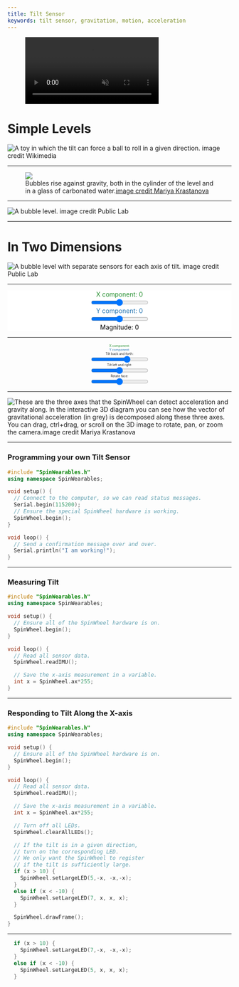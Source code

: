 ```yaml
---
title: Tilt Sensor
keywords: tilt sensor, gravitation, motion, acceleration
---
```


<figure><video src="/images/bookpics/preloaded_tilt3.mp4" muted autoplay playsinline loop></video><figcaption>   </figcaption></figure>

# Simple Levels

![A toy in which the tilt can force a ball to roll in a given direction. <a class="imagecredit" href="https://commons.wikimedia.org/wiki/File:Round_maze.jpg">image credit Wikimedia</a>](/images/bookpics/round_maze.jpg)

---

<figure><img src="/images/bookpics/level_and_glass.png" style="max-width:90%"><figcaption>Bubbles rise against gravity, both in the cylinder of the level and in a glass of carbonated water.<a class="imagecredit" href="https://monochra.com/">image credit Mariya Krastanova</a></figcaption></figure>

---

![A bubble level. <a class="imagecredit" href="https://publiclab.org/notes/mathew/10-26-2015/deploying-passive-particle-monitors">image credit Public Lab</a>](/images/bookpics/onebubble.jpg)

---

# In Two Dimensions

![A bubble level with separate sensors for each axis of tilt. <a class="imagecredit" href="https://publiclab.org/notes/mathew/10-26-2015/deploying-passive-particle-monitors">image credit Public Lab</a>](/images/bookpics/twobubble.jpg)

---

<style>
#grid2d {
  text-align: center;
  background: white;
  color: black;
}
.grid2dcontrol > input {
  width: 40px;
}
.xcom {
  color: #228e2c;
}
.ycom {
  color: #2676b3;
}
</style>

<div id= "grid2d">
<div id="vectorGrid">
<canvas class="trajectory1D" width=400 height=400></canvas>
</div>
<div id="values">
<div class="grid2dcontrol xcom">X component: <span id="xshow">0</span></div>
<div><input type="range" min="-6" max="6"  id="xvalue"></div>
<div class="grid2dcontrol ycom">Y component: <span id="yshow">0</span></div>
<div><input type="range" min="-6" max="6"  id="yvalue"></div>
<div class="grid2dcontrol">Magnitude: <span id="magshow">0</span></div>
<!--<div class="grid2dcontrol">Angle: <span id="angshow">0</span>&deg;</div>-->
</div>
</div>

<script>
function canvas_arrow(context, fromx, fromy, tox, toy) {
  var headlen = 10;
  var dx = tox - fromx;
  var dy = toy - fromy;
  var angle = Math.atan2(dy, dx);
  context.moveTo(fromx, fromy);
  context.lineTo(tox, toy);
  context.lineTo(tox - headlen * Math.cos(angle - Math.PI / 6), toy - headlen * Math.sin(angle - Math.PI / 6));
  context.moveTo(tox, toy);
  context.lineTo(tox - headlen * Math.cos(angle + Math.PI / 6), toy - headlen * Math.sin(angle + Math.PI / 6));
}

const level_tube_img = new Image();
level_tube_img.src = "/images/bookpics/level_canvas_tube.png";
const level_bubble_img = new Image();
level_bubble_img.src = "/images/bookpics/level_canvas_bubble.png";
const level_tube_img_r = new Image();
level_tube_img_r.src = "/images/bookpics/level_canvas_tube_r.png";
const level_bubble_img_r = new Image();
level_bubble_img_r.src = "/images/bookpics/level_canvas_bubble_r.png";
const v_to_path2D = document.getElementById('vectorGrid');
const ctx2D = v_to_path2D.getElementsByClassName('trajectory1D')[0].getContext('2d');
var xElement = document.getElementById("xvalue");
var yElement = document.getElementById("yvalue");
xElement.value = 2;
yElement.value = 2;
var xcurrent = 0;
var ycurrent = 0;
ctx2D.textAlign = 'center';
ctx2D.textBaseline = 'middle';

function canvas_axis(context, maxX, maxY) {
  var midX = maxX/2;
  var midY = maxY/2;
  var stepX = maxX/20;
  var stepY = maxY/20;
  context.strokeStyle='rgba(0,0,0,0.5)';
  context.lineWidth=1;
  context.moveTo(midX, 0);
  context.lineTo(midX,maxY);
  context.moveTo(0, midY);
  context.lineTo(maxX, midY);
  context.stroke();
  context.strokeStyle='rgba(0,0,0,0.1)';
  for (var i=-10; i<=10; i++) {
    context.moveTo(0,midY+i*stepY);
    context.lineTo(maxX,midY+i*stepY);
    context.moveTo(midX+i*stepX,0);
    context.lineTo(midX+i*stepX,maxY);
  }
  context.stroke();
  context.drawImage(level_tube_img,45,360, 310, 34);
  context.drawImage(level_tube_img_r,6,45, 34, 310);
}

function plot_all(){
    xcurrent = 0.8*xcurrent + 0.2*xElement.value;
    ycurrent = 0.8*ycurrent + 0.2*yElement.value;
    var x = xcurrent;
    var y = ycurrent;
    x_scale = x*20 + 200;
    y_scale = -y*20 + 200;
  
    ctx2D.clearRect(0,0,400,400);
    ctx2D.beginPath();
    canvas_axis(ctx2D, 400, 400);
    ctx2D.drawImage(level_bubble_img,x_scale-22,360, 44, 34);
    ctx2D.drawImage(level_bubble_img_r,6,y_scale-22, 34, 44);
    ctx2D.font = '14px sans';
    ctx2D.fillStyle = '#228e2c';
    ctx2D.strokeStyle = '#228e2c';
    ctx2D.beginPath();ctx2D.moveTo(x_scale,y_scale);ctx2D.lineTo(200,y_scale);ctx2D.stroke();
    ctx2D.fillText('X = '+xcurrent.toFixed(1),x*10+200,y_scale-10*Math.sign(y));
    ctx2D.fillStyle = '#2676b3';
    ctx2D.strokeStyle = '#2676b3';
    ctx2D.beginPath();ctx2D.moveTo(x_scale,y_scale);ctx2D.lineTo(x_scale,200);ctx2D.stroke();
    ctx2D.fillText('Y = '+ycurrent.toFixed(1),x_scale+40*Math.sign(x),-y*10+200);
    ctx2D.beginPath();
    ctx2D.strokeStyle='black';
    ctx2D.lineWidth=2;
    canvas_arrow(ctx2D,200,200,x_scale, y_scale);
    ctx2D.stroke();
    var magnitude = Math.sqrt(x*x  + y*y);
    var direction_angle = Math.atan2(y,x)/Math.PI*180;
    if (direction_angle < 0){
    	direction_angle = direction_angle + 360;
    }
    document.getElementById("xshow").innerHTML=xcurrent.toFixed(1);
    document.getElementById("yshow").innerHTML=ycurrent.toFixed(1);
    document.getElementById("magshow").innerHTML=magnitude.toFixed(1);
    //document.getElementById("angshow").innerHTML=direction_angle.toFixed(0);
}

setInterval(plot_all, 50);
</script>

---

<div id="threediv"><div id="threejsanim"></div><span id="xlenp">X component: <span id="xlen"></span></span><span id="ylenp">Y component: <span id="ylen"></span></span>Tilt back and forth:<input id="fbtilt" type="range" min="-100" max="+100" value="30">Tilt left and right:<input id="lrtilt" type="range" min="-100" max="+100">Rotate face:<input id="frotate" type="range" min="-100" max="+100"></div>

<style>
#threediv {
  text-align: center;
  width: 100%;
  font-size: 0.5em;
}
#threediv > * {
  display: block;
  margin: auto;
}
#threediv #xlenp {
  color: #228e2c;
}
#threediv #ylenp {
  color: #2676b3;
}
</style>

<script type="module">

import * as THREE from '/three/three.module.js';

import { OrbitControls } from '/three/OrbitControls.js';
 
function makeSpinWheel() {
  var outerbox = new THREE.Group();
  var box = new THREE.Group();
  var geometry = new THREE.CylinderGeometry(20,20,1,24);
  var material = new THREE.MeshPhongMaterial({color: 0x111111, transparent: true, opacity: 0.90});
  var disk = new THREE.Mesh( geometry, material );
  box.add(disk);
  var sgeometry = new THREE.CylinderGeometry(1.5,1.5,1,24);
  var sdisk = new THREE.Mesh( sgeometry, material );
  sdisk.position.set(21/1.414,0,21/1.414);
  box.add(sdisk);
  for (var i=0; i<4; i++) {
    var bgeometry = new THREE.BoxGeometry(5,1.5,5);
    var wmaterial = new THREE.MeshPhongMaterial({color: 0xbbbbbb});
    var square1 = new THREE.Mesh(bgeometry, wmaterial);
    var square2 = new THREE.Mesh(bgeometry, wmaterial);
    var x = (-1)**i;
    var z = (-1)**(i>>1);
    square1.position.set(x*10,1.25,z*10);
    square2.position.set(x*3,1.25,z*3);
    //square1.rotation.z += Math.PI/2;
    box.add(square1);
    box.add(square2);
  }
  box.rotation.y = Math.PI*3/4;
  outerbox.add(box);
  return outerbox;
}

function makeScene() {
  var scene = new THREE.Scene();
  scene.background = new THREE.Color( 0xffffff );

  var lights = [];
  lights[ 0 ] = new THREE.PointLight( 0xaaaaaa, 1, 0 );
  lights[ 1 ] = new THREE.PointLight( 0xaaaaaa, 1, 0 );
  lights[ 2 ] = new THREE.PointLight( 0xaaaaaa, 1, 0 );
  lights[ 0 ].position.set( 0, 200, 100 );
  lights[ 1 ].position.set( 0, 0, 100 );
  lights[ 2 ].position.set( 0, - 200, 100 );
  
  scene.add( lights[ 0 ] );
  scene.add( lights[ 1 ] );
  scene.add( lights[ 2 ] );

  var grid = new THREE.GridHelper( 1500, 70 );
  grid.position.set(0,-100,0);
  scene.add(grid);

  return scene;
}

var camera, scene, renderer;
var box;
var arrow;
var xarrow, yarrow, zarrow;
var sphere;
var lx_glob, ly_glob;
const size = 400;
const animdiv = document.getElementById('threejsanim');
const fgtilt = document.getElementById('fbtilt');
const lrtilt = document.getElementById('lrtilt');
const frotate = document.getElementById('frotate');
const xlen = document.getElementById('xlen');
const ylen = document.getElementById('ylen');
   
function init() {
  scene = makeScene();
  
  box = makeSpinWheel();
  scene.add(box);

  arrow = new THREE.ArrowHelper(
    new THREE.Vector3(0,1,0),
    new THREE.Vector3(0,0,0),
    //40, 0xf58559,
    40, 0xaaaaaa,
    10, 4
  );
  scene.add(arrow);

  xarrow = new THREE.ArrowHelper(
    new THREE.Vector3(1,0,0),
    new THREE.Vector3(0,2,0),
    40, 0x92bd80,
    10, 4
  );
  box.add(xarrow);

  yarrow = new THREE.ArrowHelper(
    new THREE.Vector3(0,0,-1),
    new THREE.Vector3(0,2,0),
    40, 0x8fb0d3,
    10, 4
  );
  box.add(yarrow);

  zarrow = new THREE.ArrowHelper(
    new THREE.Vector3(0,1,0),
    new THREE.Vector3(0,2,0),
    40, 0xf58559,
    10, 4
  );
  //box.add(zarrow);

  /*
  var sgeometry = new THREE.SphereGeometry( 3, 12, 12 );
  var smaterial = new THREE.MeshBasicMaterial( {color: 0xf58559} );
  sphere = new THREE.Mesh( sgeometry, smaterial );
  scene.add(sphere);
  */ 

  var fov = 60;
  var aspect = 2;
  var near = 0.10;
  var far = 500;
  camera = new THREE.PerspectiveCamera(fov, aspect, near, far);
  camera.position.z = 80;
  
  renderer = new THREE.WebGLRenderer( { antialias: true } );
  renderer.setSize( size, size/2 );
  animdiv.appendChild( renderer.domElement );

  var controls = new OrbitControls(camera, renderer.domElement);
}
 
function animate() {
  requestAnimationFrame( animate );
  const fb = fbtilt.value*Math.PI/2/100;
  const lr = lrtilt.value*Math.PI/2/100;
  const r = frotate.value*Math.PI/2/100;
  const euler = new THREE.Euler(fb,r,lr,'ZXY');
  box.setRotationFromEuler(euler);
  const g = new THREE.Vector3(0,1,0);
  const py0 = new THREE.Vector3(0,0,-1);
  const my0 = new THREE.Vector3(0,0,1);
  const y0 = new THREE.Vector3(0,0,-1).applyEuler(euler);
  const ly = y0.dot(g);
  const aly = Math.abs(ly)*40
  yarrow.setLength(aly, Math.min(10,aly), 4);
  var dy;
  if (ly > 0) {
    dy = py0;
  } else {
    dy = my0;
  }
  const px0 = new THREE.Vector3(1,0,0);
  const mx0 = new THREE.Vector3(-1,0,0);
  const x0 = new THREE.Vector3(1,0,0).applyEuler(euler);
  const lx = x0.dot(g);
  const alx = Math.abs(lx)*40
  xarrow.setLength(alx, Math.min(10,alx), 4);
  var dx;
  if (lx > 0) {
    dx = px0;
  } else {
    dx = mx0;
  }
  const pz0 = new THREE.Vector3(0,1,0);
  const mz0 = new THREE.Vector3(0,-1,0);
  const z0 = new THREE.Vector3(0,1,0).applyEuler(euler);
  const lz = z0.dot(g);
  const alz = Math.abs(lz)*40
  //zarrow.setLength(alz, Math.min(10,alz), 4);
  var dz;
  if (lz > 0) {
    dz = pz0;
  } else {
    dz = mz0;
  }
  xarrow.setDirection(dx);
  yarrow.setDirection(dy);
  //zarrow.setDirection(dz);
  /*
  const xy = x0.clone()
               .multiplyScalar(lx*40);
  xy.add(y0.clone()
           .multiplyScalar(ly*40));
  sphere.position.copy(xy);
  */
  renderer.render( scene, camera );
  lx_glob = lx;
  ly_glob = ly;
  xlen.innerHTML = Math.round(lx_glob*100)/100;
  ylen.innerHTML = Math.round(ly_glob*100)/100;
}
 
init();
animate();
 
</script>

---

![These are the three axes that the SpinWheel can detect acceleration and gravity along. In the interactive 3D diagram you can see how the vector of gravitational acceleration (in grey) is decomposed along these three axes. You can drag, ctrl+drag, or scroll on the 3D image to rotate, pan, or zoom the camera.<a class="imagecredit" href="https://monochra.com/">image credit Mariya Krastanova</a>](/images/bookpics/dance_axis.png)

---

### Programming your own Tilt Sensor

```cpp
#include "SpinWearables.h"
using namespace SpinWearables;

void setup() {
  // Connect to the computer, so we can read status messages.
  Serial.begin(115200);
  // Ensure the special SpinWheel hardware is working.
  SpinWheel.begin();  
}

void loop() {
  // Send a confirmation message over and over.
  Serial.println("I am working!"); 
}
```

---

### Measuring Tilt

```c++
#include "SpinWearables.h"
using namespace SpinWearables; 

void setup() {
  // Ensure all of the SpinWheel hardware is on.
  SpinWheel.begin();
}

void loop() {
  // Read all sensor data.
  SpinWheel.readIMU();

  // Save the x-axis measurement in a variable.
  int x = SpinWheel.ax*255;
}
```

---

### Responding to Tilt Along the X-axis

```c++
#include "SpinWearables.h"
using namespace SpinWearables; 

void setup() {
  // Ensure all of the SpinWheel hardware is on.
  SpinWheel.begin();
}

void loop() {
  // Read all sensor data.
  SpinWheel.readIMU();

  // Save the x-axis measurement in a variable.
  int x = SpinWheel.ax*255;

  // Turn off all LEDs.
  SpinWheel.clearAllLEDs();

  // If the tilt is in a given direction,
  // turn on the corresponding LED.
  // We only want the SpinWheel to register
  // if the tilt is sufficiently large.
  if (x > 10) {
    SpinWheel.setLargeLED(5,-x, -x,-x);
  }
  else if (x < -10) {
    SpinWheel.setLargeLED(7, x, x, x);
  }

  SpinWheel.drawFrame();
}
```

---

```c++
  if (x > 10) {
    SpinWheel.setLargeLED(7,-x, -x,-x);
  }
  else if (x < -10) {
    SpinWheel.setLargeLED(5, x, x, x);
  }
```
